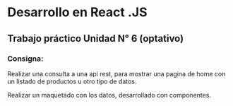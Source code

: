# Desarrollo en React .JS

<h2>Trabajo práctico Unidad N° 6 (optativo)</h2>

<h3>Consigna:</h3>

Realizar una consulta a una api rest, para mostrar una pagina de home con un listado de productos u otro tipo de datos.

Realizar un maquetado con los datos, desarrollado con componentes.